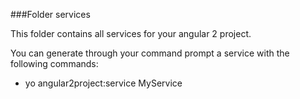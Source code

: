 ###Folder services

This folder contains all services for your angular 2 project.

You can generate through your command prompt a service with the following commands:

- yo angular2project:service MyService